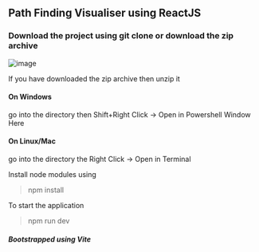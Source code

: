 ## Path Finding Visualiser using ReactJS

### Download the project using git clone or download the zip archive
![image](https://user-images.githubusercontent.com/57061799/236795967-9795a0a4-9080-4a5d-b0eb-675e160be787.png)


If you have downloaded the zip archive then unzip it

#### On Windows
go into the directory then Shift+Right Click -> Open in Powershell Window Here

#### On Linux/Mac
go into the directory the Right Click -> Open in Terminal

Install node modules using
> npm install


To start the application
> npm run dev

##### Bootstrapped using Vite
